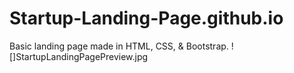 # Startup-Landing-Page.github.io
Basic landing page made in HTML, CSS, & Bootstrap.
![]StartupLandingPagePreview.jpg
